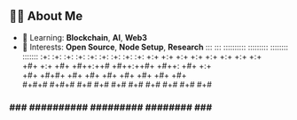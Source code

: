 ## 👨‍💻 About Me
- 🌱 Learning: **Blockchain**, **AI**, **Web3**
- 🚀 Interests: **Open Source**, **Node Setup**, **Research**
    :::       ::: :::::::::: :::::::::           ::::::::       ::::::: 
   :+:       :+: :+:        :+:    :+:         :+:    :+:     :+:   :+: 
  +:+       +:+ +:+        +:+    +:+                +:+     +:+   +:+  
 +#+  +:+  +#+ +#++:++#   +#++:++#+              +#++:      +#+   +:+   
+#+ +#+#+ +#+ +#+        +#+    +#+                +#+     +#+   +#+    
#+#+# #+#+#  #+#        #+#    #+#         #+#    #+# #+# #+#   #+#     
###   ###   ########## #########           ########  ###  #######       
